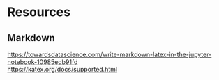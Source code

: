 # Resources  
## Markdown  
https://towardsdatascience.com/write-markdown-latex-in-the-jupyter-notebook-10985edb91fd  
https://katex.org/docs/supported.html